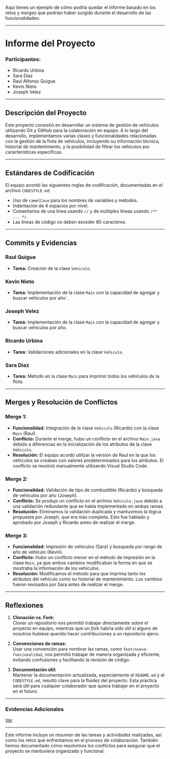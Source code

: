 Aquí tienes un ejemplo de cómo podría quedar el informe basado en los retos y _merges_ que podrían haber surgido durante el desarrollo de las funcionalidades:

---

# **Informe del Proyecto**

### **Participantes:**
- Ricardo Urbina
- Sara Diaz
- Raul Alfonso Quigua
- Kevin Nieto
- Joseph Velez

---

## **Descripción del Proyecto**

Este proyecto consistió en desarrollar un sistema de gestión de vehículos utilizando Git y GitHub para la colaboración en equipo. A lo largo del desarrollo, implementamos varias clases y funcionalidades relacionadas con la gestión de la flota de vehículos, incluyendo su información técnica, historial de mantenimiento, y la posibilidad de filtrar los vehículos por características específicas.

---

## **Estándares de Codificación**

El equipo acordó las siguientes reglas de codificación, documentadas en el archivo `CODESTYLE.md`:
- Uso de `camelCase` para los nombres de variables y métodos.
- Indentación de 4 espacios por nivel.
- Comentarios de una línea usando `//` y de múltiples líneas usando `/** ... */`.
- Las líneas de código no deben exceder 80 caracteres.

---

## **Commits y Evidencias**

### **Raul Quigua**
- **Tarea:** Creación de la clase `Vehiculo`.


### **Kevin Nieto**
- **Tarea:** Implementación de la clase `Main` con la capacidad de agregar y buscar vehículos por año`.


### **Joseph Velez**
- **Tarea:** Implementación de la clase `Main` con la capacidad de agregar y buscar vehículos por año.


### **Ricardo Urbina**
- **Tarea:** Validaciones adicionales en la clase `Vehiculo`.
   

### **Sara Diaz**
- **Tarea:** Método en la clase `Main` para imprimir todos los vehículos de la flota.

---

## **Merges y Resolución de Conflictos**

### **Merge 1:**
- **Funcionalidad:** Integración de la clase `Vehiculo` (Ricardo) con la clase `Main` (Raul).
- **Conflicto:** Durante el merge, hubo un conflicto en el archivo `Main.java` debido a diferencias en la inicialización de los atributos de la clase `Vehiculo`.
- **Resolución:** El equipo acordó utilizar la versión de Raul en la que los vehículos se creaban con valores predeterminados para los atributos. El conflicto se resolvió manualmente utilizando Visual Studio Code.

### **Merge 2:**
- **Funcionalidad:** Validación de tipo de combustible (Ricardo) y búsqueda de vehículos por año (Joseph).
- **Conflicto:** Se produjo un conflicto en el archivo `Vehiculo.java` debido a una validación redundante que se había implementado en ambas ramas.
- **Resolución:** Eliminamos la validación duplicada y mantuvimos la lógica propuesta por Joseph, que era más completa. Esto fue hablado y aprobado por Joseph y Ricardo antes de realizar el merge.

### **Merge 3:**
- **Funcionalidad:** Impresión de vehículos (Sara) y busqueda por rango de año de vehiculo (Kevin).
- **Conflicto:** Hubo un conflicto menor en el método de impresión en la clase `Main`, ya que ambos cambios modificaban la forma en que se mostraba la información de los vehículos.
- **Resolución:** Modificamos el método para que imprima tanto los atributos del vehículo como su historial de mantenimiento. Los cambios fueron revisados por Sara antes de realizar el merge.

---

## **Reflexiones**

1. **Clonación vs. Fork:**  
   Clonar un repositorio nos permitió trabajar directamente sobre el proyecto en equipo, mientras que un _fork_ habría sido útil si alguno de nosotros hubiese querido hacer contribuciones a un repositorio ajeno.

2. **Convenciones de ramas:**  
   Usar una convención para nombrar las ramas, como `feat/nueva-funcionalidad`, nos permitió trabajar de manera organizada y eficiente, evitando confusiones y facilitando la revisión de código.

3. **Documentación útil:**  
   Mantener la documentación actualizada, especialmente el `README.md` y el `CODESTYLE.md`, resultó clave para la fluidez del proyecto. Esta práctica será útil para cualquier colaborador que quiera trabajar en el proyecto en el futuro.

---

### **Evidencias Adicionales**
[Ver](https://github.com/SaraLuciaa/git-taller/tree/main/images)


---

Este informe incluye un resumen de las tareas y actividades realizadas, así como los retos que enfrentamos en el proceso de colaboración. También hemos documentado cómo resolvimos los conflictos para asegurar que el proyecto se mantuviera organizado y funcional.


